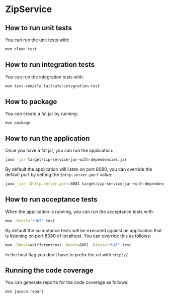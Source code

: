 # ZipService

## How to run unit tests

You can run the unit tests with:

```sh
mvn clean test
```

## How to run integration tests

You can run the integration tests with:

```sh
mvn test-compile failsafe:integration-test
```

## How to package

You can create a fat jar by running:

```
mvn package
```

## How to run the application

Once you have a fat jar, you can run the application:

```sh
java -jar target/zip-service-jar-with-dependencies.jar
```

By default the application will listen on port 8080, you can override the default port by setting the `$http.server.port` value:


```sh
java -jar -Dhttp.server.port=8081 target/zip-service-jar-with-dependencies.jar
```

## How to run acceptance tests

When the application is running, you can run the acceptance tests with:

```sh
mvn -Dtest="*UAT" test
```

By default the acceptance tests will be executed against an application that is listening on port 8080 of localhost. You can override this as follows:

```sh
mvn -Dhost=adifferenthost -Dport=8081 -Dtest="*UAT" test
```

In the host flag you don't have to prefix the url with `http://`.

## Running the code coverage

You can generate reports for the code coverage as follows:


```sh
mvn jacoco:report
```


